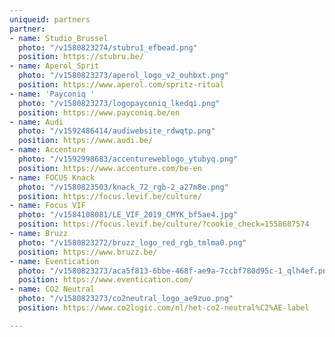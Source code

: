 ```yaml
---
uniqueid: partners
partner:
- name: Studio_Brussel
  photo: "/v1580823274/stubru1_efbead.png"
  position: https://stubru.be/
- name: Aperol_Sprit
  photo: "/v1580823273/aperol_logo_v2_ouhbxt.png"
  position: https://www.aperol.com/spritz-ritual
- name: 'Payconiq '
  photo: "/v1580823273/logopayconiq_lkedqi.png"
  position: https://www.payconiq.be/en
- name: Audi
  photo: "/v1592486414/audiwebsite_rdwqtp.png"
  position: https://www.audi.be/
- name: Accenture
  photo: "/v1592998683/accentureweblogo_ytubyq.png"
  position: https://www.accenture.com/be-en
- name: FOCUS Knack
  photo: "/v1580823503/knack_72_rgb-2_a27m8e.png"
  position: https://focus.levif.be/culture/
- name: Focus VIF
  photo: "/v1584108081/LE_VIF_2019_CMYK_bf5ae4.jpg"
  position: https://focus.levif.be/culture/?cookie_check=1558687574
- name: Bruzz
  photo: "/v1580823272/bruzz_logo_red_rgb_tmlma0.png"
  position: https://www.bruzz.be/
- name: Eventication
  photo: "/v1580823273/aca5f813-6bbe-468f-ae9a-7ccbf780d95c-1_qlh4ef.png"
  position: https://www.eventication.com/
- name: CO2 Neutral
  photo: "/v1580823273/co2neutral_logo_ae9zuo.png"
  position: https://www.co2logic.com/nl/het-co2-neutral%C2%AE-label

---
```

